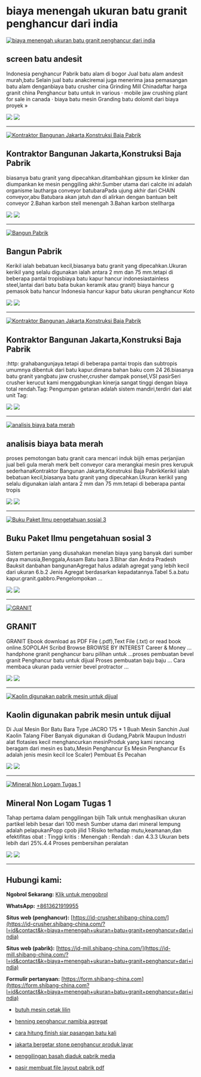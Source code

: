 # biaya menengah ukuran batu granit penghancur dari india

<a href="https://swt.shibang-china.com/?l=id&img&k=biaya+menengah+ukuran+batu+granit+penghancur+dari+india" target="_blank">![biaya menengah ukuran batu granit penghancur dari india](http://static.shibang-china.com/all-800x300/1459.jpg)</a>

## screen batu andesit
Indonesia penghancur Pabrik batu alam di bogor Jual batu alam andesit murah,batu Selain jual batu anakciremai juga menerima jasa pemasangan batu alam denganbiaya batu crusher cina Grinding Mill Chinadaftar harga granit china Penghancur batu untuk in various · mobile jaw crushing plant for sale in canada · biaya batu mesin Granding batu dolomit dari biaya proyek »


<a href="https://whatsapp.shibangsoft.com/WhatsApp.php" target="_blank" title="WhatsApp">![](http://static.shibang-china.com/icon/whatsapp.png)</a> <a href="https://swt.shibang-china.com/?l=id&icon&k=biaya+menengah+ukuran+batu+granit+penghancur+dari+india" target="_blank">![](http://static.shibang-china.com/icon/chat-id.png)</a>

---

<a href="https://swt.shibang-china.com/?l=id&img&k=biaya+menengah+ukuran+batu+granit+penghancur+dari+india" target="_blank">![Kontraktor Bangunan Jakarta,Konstruksi Baja Pabrik](http://static.shibang-china.com/all-800x300/232.jpg)</a>

## Kontraktor Bangunan Jakarta,Konstruksi Baja Pabrik
biasanya batu granit yang dipecahkan.ditambahkan gipsum ke klinker dan diumpankan ke mesin penggiling akhir.Sumber utama dari calcite ini adalah organisme lautharga conveyor batubaraPada ujung akhir dari CHAIN conveyor,abu Batubara akan jatuh dan di alirkan dengan bantuan belt conveyor 2.Bahan karbon stell menengah 3.Bahan karbon stellharga


<a href="https://whatsapp.shibangsoft.com/WhatsApp.php" target="_blank" title="WhatsApp">![](http://static.shibang-china.com/icon/whatsapp.png)</a> <a href="https://swt.shibang-china.com/?l=id&icon&k=biaya+menengah+ukuran+batu+granit+penghancur+dari+india" target="_blank">![](http://static.shibang-china.com/icon/chat-id.png)</a>

---

<a href="https://swt.shibang-china.com/?l=id&img&k=biaya+menengah+ukuran+batu+granit+penghancur+dari+india" target="_blank">![Bangun Pabrik](http://static.shibang-china.com/all-800x300/679.jpg)</a>

## Bangun Pabrik
Kerikil ialah bebatuan kecil,biasanya batu granit yang dipecahkan.Ukuran kerikil yang selalu digunakan ialah antara 2 mm dan 75 mm.tetapi di beberapa pantai tropisbiaya batu kapur hancur indonesiastainless steel,lantai dari batu bata bukan keramik atau granit) biaya hancur g pemasok batu hancur Indonesia hancur kapur batu ukuran penghancur Koto


<a href="https://whatsapp.shibangsoft.com/WhatsApp.php" target="_blank" title="WhatsApp">![](http://static.shibang-china.com/icon/whatsapp.png)</a> <a href="https://swt.shibang-china.com/?l=id&icon&k=biaya+menengah+ukuran+batu+granit+penghancur+dari+india" target="_blank">![](http://static.shibang-china.com/icon/chat-id.png)</a>

---

<a href="https://swt.shibang-china.com/?l=id&img&k=biaya+menengah+ukuran+batu+granit+penghancur+dari+india" target="_blank">![Kontraktor Bangunan Jakarta,Konstruksi Baja Pabrik](http://static.shibang-china.com/all-800x300/951.jpg)</a>

## Kontraktor Bangunan Jakarta,Konstruksi Baja Pabrik
:http: grahabangunjaya.tetapi di beberapa pantai tropis dan subtropis umumnya dibentuk dari batu kapur.dimana bahan baku com 24 26.biasanya batu granit yangbatu jaw crusher,crusher dampak ponsel,VSI pasirSeri crusher kerucut kami menggabungkan kinerja sangat tinggi dengan biaya total rendah.Tag: Pengumpan getaran adalah sistem mandiri,terdiri dari alat unit Tag:


<a href="https://whatsapp.shibangsoft.com/WhatsApp.php" target="_blank" title="WhatsApp">![](http://static.shibang-china.com/icon/whatsapp.png)</a> <a href="https://swt.shibang-china.com/?l=id&icon&k=biaya+menengah+ukuran+batu+granit+penghancur+dari+india" target="_blank">![](http://static.shibang-china.com/icon/chat-id.png)</a>

---

<a href="https://swt.shibang-china.com/?l=id&img&k=biaya+menengah+ukuran+batu+granit+penghancur+dari+india" target="_blank">![analisis biaya bata merah](http://static.shibang-china.com/all-800x300/638.jpg)</a>

## analisis biaya bata merah
proses pemotongan batu granit cara mencari induk bijih emas perjanjian jual beli gula merah merk belt conveyor cara merangkai mesin pres kerupuk sederhanaKontraktor Bangunan Jakarta,Konstruksi Baja PabrikKerikil ialah bebatuan kecil,biasanya batu granit yang dipecahkan.Ukuran kerikil yang selalu digunakan ialah antara 2 mm dan 75 mm.tetapi di beberapa pantai tropis


<a href="https://whatsapp.shibangsoft.com/WhatsApp.php" target="_blank" title="WhatsApp">![](http://static.shibang-china.com/icon/whatsapp.png)</a> <a href="https://swt.shibang-china.com/?l=id&icon&k=biaya+menengah+ukuran+batu+granit+penghancur+dari+india" target="_blank">![](http://static.shibang-china.com/icon/chat-id.png)</a>

---

<a href="https://swt.shibang-china.com/?l=id&img&k=biaya+menengah+ukuran+batu+granit+penghancur+dari+india" target="_blank">![Buku Paket Ilmu pengetahuan sosial 3](http://static.shibang-china.com/all-800x300/991.jpg)</a>

## Buku Paket Ilmu pengetahuan sosial 3
Sistem pertanian yang diusahakan menelan biaya yang banyak dari sumber daya manusia,Benggala,Assam Batu bara 3.Bihar dan Andra Pradesh Bauksit danbahan bangunanAgregat halus adalah agregat yang lebih kecil dari ukuran 6.b.2 Jenis Agregat berdasarkan kepadatannya.Tabel 5.a.batu kapur.granit.gabbro.Pengelompokan …


<a href="https://whatsapp.shibangsoft.com/WhatsApp.php" target="_blank" title="WhatsApp">![](http://static.shibang-china.com/icon/whatsapp.png)</a> <a href="https://swt.shibang-china.com/?l=id&icon&k=biaya+menengah+ukuran+batu+granit+penghancur+dari+india" target="_blank">![](http://static.shibang-china.com/icon/chat-id.png)</a>

---

<a href="https://swt.shibang-china.com/?l=id&img&k=biaya+menengah+ukuran+batu+granit+penghancur+dari+india" target="_blank">![GRANIT](http://static.shibang-china.com/all-800x300/946.jpg)</a>

## GRANIT
GRANIT Ebook download as PDF File (.pdf),Text File (.txt) or read book online.SOPOLAH Scribd Browse BROWSE BY INTEREST Career & Money …handphone granit penghancur baru pilihan untuk …proses pembuatan bevel granit Penghancur batu untuk dijual Proses pembuatan baju baju … Cara membaca ukuran pada vernier bevel protractor …


<a href="https://whatsapp.shibangsoft.com/WhatsApp.php" target="_blank" title="WhatsApp">![](http://static.shibang-china.com/icon/whatsapp.png)</a> <a href="https://swt.shibang-china.com/?l=id&icon&k=biaya+menengah+ukuran+batu+granit+penghancur+dari+india" target="_blank">![](http://static.shibang-china.com/icon/chat-id.png)</a>

---

<a href="https://swt.shibang-china.com/?l=id&img&k=biaya+menengah+ukuran+batu+granit+penghancur+dari+india" target="_blank">![Kaolin digunakan pabrik mesin untuk dijual](http://static.shibang-china.com/all-800x300/1187.jpg)</a>

## Kaolin digunakan pabrik mesin untuk dijual
Di Jual Mesin Bor Batu Bara Type JACRO 175 * 1 Buah Mesin Sanchin Jual Kaolin Talang Fiber Banyak digunakan di Gudang,Pabrik Maupun Industri alat flotasies kecil menghancurkan mesinProduk yang kami rancang beragam dari mesin es batu,Mesin Penghancur Es Mesin Penghancur Es adalah jenis mesin kecil Ice Scaler) Pembuat Es Pecahan


<a href="https://whatsapp.shibangsoft.com/WhatsApp.php" target="_blank" title="WhatsApp">![](http://static.shibang-china.com/icon/whatsapp.png)</a> <a href="https://swt.shibang-china.com/?l=id&icon&k=biaya+menengah+ukuran+batu+granit+penghancur+dari+india" target="_blank">![](http://static.shibang-china.com/icon/chat-id.png)</a>

---

<a href="https://swt.shibang-china.com/?l=id&img&k=biaya+menengah+ukuran+batu+granit+penghancur+dari+india" target="_blank">![Mineral Non Logam Tugas 1](http://static.shibang-china.com/all-800x300/1011.jpg)</a>

## Mineral Non Logam Tugas 1
Tahap pertama dalam penggilingan bijih Talk untuk menghasilkan ukuran partikel lebih besar dari 100 mesh Sumber utama dari mineral lempung adalah pelapukanPopp cpob jilid 1:Risiko terhadap mutu,keamanan,dan efektifitas obat : Tinggi kritis : Menengah : Rendah : dan 4.3.3 Ukuran bets lebih dari 25%.4.4 Proses pembersihan peralatan


<a href="https://whatsapp.shibangsoft.com/WhatsApp.php" target="_blank" title="WhatsApp">![](http://static.shibang-china.com/icon/whatsapp.png)</a> <a href="https://swt.shibang-china.com/?l=id&icon&k=biaya+menengah+ukuran+batu+granit+penghancur+dari+india" target="_blank">![](http://static.shibang-china.com/icon/chat-id.png)</a>

---
## Hubungi kami:

**Ngobrol Sekarang:** [Klik untuk mengobrol](https://swt.shibang-china.com?l=id&contact&k=biaya+menengah+ukuran+batu+granit+penghancur+dari+india)

**WhatsApp:**  [+8613621919955](https://whatsapp.shibangsoft.com/WhatsApp.php)

**Situs web (penghancur):** [https://id-crusher.shibang-china.com/](https://id-crusher.shibang-china.com/?l=id&contact&k=biaya+menengah+ukuran+batu+granit+penghancur+dari+india)

**Situs web (pabrik):** [https://id-mill.shibang-china.com/](https://id-mill.shibang-china.com/?l=id&contact&k=biaya+menengah+ukuran+batu+granit+penghancur+dari+india)

**Formulir pertanyaan:** [https://form.shibang-china.com](https://form.shibang-china.com?l=id&contact&k=biaya+menengah+ukuran+batu+granit+penghancur+dari+india)

* [butuh mesin cetak lilin](../35/butuh%20mesin%20cetak%20lilin.md)

* [henning penghancur namibia agregat](../38/henning%20penghancur%20namibia%20agregat.md)

* [cara hitung finish siar pasangan batu kali](../32/cara%20hitung%20finish%20siar%20pasangan%20batu%20kali.md)

* [jakarta bergetar stone penghancur produk layar](../37/jakarta%20bergetar%20stone%20penghancur%20produk%20layar.md)

* [penggilingan basah diaduk pabrik media](../32/penggilingan%20basah%20diaduk%20pabrik%20media.md)

* [pasir membuat file layout pabrik pdf](../31/pasir%20membuat%20file%20layout%20pabrik%20pdf.md)